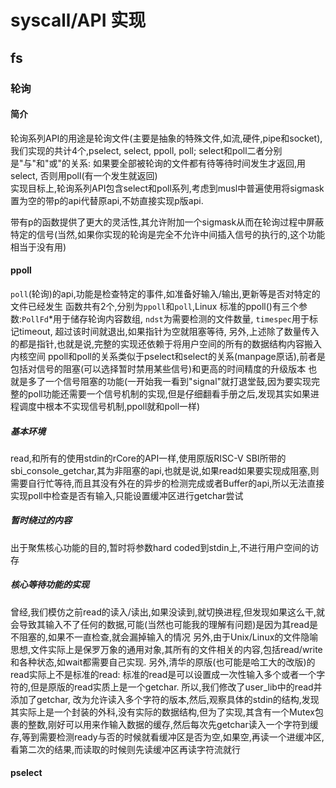 # syscall/API 实现

## fs

### 轮询

#### 简介

轮询系列API的用途是轮询文件(主要是抽象的特殊文件,如流,硬件,pipe和socket),我们实现的共计4个,pselect, select, ppoll, poll; select和poll二者分别是"与"和"或"的关系: 如果要全部被轮询的文件都有待等待时间发生才返回,用select, 否则用poll(有一个发生就返回)  
实现目标上,轮询系列API包含select和poll系列,考虑到musl中普遍使用将sigmask置为空的带p的api代替原api,不妨直接实现p版api.  

带有p的函数提供了更大的灵活性,其允许附加一个sigmask从而在轮询过程中屏蔽特定的信号(当然,如果你实现的轮询是完全不允许中间插入信号的执行的,这个功能相当于没有用)

#### ppoll

`poll`(轮询)的api,功能是检查特定的事件,如准备好输入/输出,更新等是否对特定的文件已经发生
函数共有2个,分别为`ppoll`和`poll`,Linux 标准的ppoll()有三个参数:`PollFd`\*用于储存轮询内容数组, `ndst`为需要检测的文件数量, `timespec`用于标记timeout, 超过该时间就退出,如果指针为空就阻塞等待, 另外,上述除了数量传入的都是指针,也就是说,完整的实现还依赖于将用户空间的所有的数据结构内容搬入内核空间
ppoll和poll的关系类似于pselect和select的关系(manpage原话),前者是包括对信号的阻塞(可以选择暂时禁用某些信号)和更高的时间精度的升级版本 也就是多了一个信号阻塞的功能(一开始我一看到"signal"就打退堂鼓,因为要实现完整的poll功能还需要一个信号机制的实现,但是仔细翻看手册之后,发现其实如果进程调度中根本不实现信号机制,ppoll就和poll一样)
##### 基本环境
read,和所有的使用stdin的rCore的API一样,使用原版RISC-V SBI所带的sbi\_console\_getchar,其为非阻塞的api,也就是说,如果read如果要实现成阻塞,则需要自行忙等待,而且其没有外在的异步的检测完成或者Buffer的api,所以无法直接实现poll中检查是否有输入,只能设置缓冲区进行getchar尝试
##### 暂时绕过的内容
出于聚焦核心功能的目的,暂时将参数hard coded到stdin上,不进行用户空间的访存
##### 核心等待功能的实现
曾经,我们模仿之前read的读入/读出,如果没读到,就切换进程,但发现如果这么干,就会导致其输入不了任何的数据,可能(当然也可能我的理解有问题)是因为其read是不阻塞的,如果不一直检查,就会漏掉输入的情况
另外,由于Unix/Linux的文件隐喻思想,文件实际上是保罗万象的通用对象,其所有的文件相关的内容,包括read/write和各种状态,如wait都需要自己实现.
另外,清华的原版(也可能是哈工大的改版)的read实际上不是标准的read: 标准的read是可以设置成一次性输入多个或者一个字符的,但是原版的read实质上是一个getchar. 所以,我们修改了user_lib中的read并添加了getchar, 改为允许读入多个字符的版本,然后,观察具体的stdin的结构,发现其实际上是一个封装的外科,没有实际的数据结构,但为了实现,其含有一个Mutex包裹的整数,刚好可以用来作输入数据的缓存,然后每次先getchar读入一个字符到缓存,等到需要检测ready与否的时候就看缓冲区是否为空,如果空,再读一个进缓冲区,看第二次的结果,而读取的时候则先读缓冲区再读字符流就行

#### pselect


